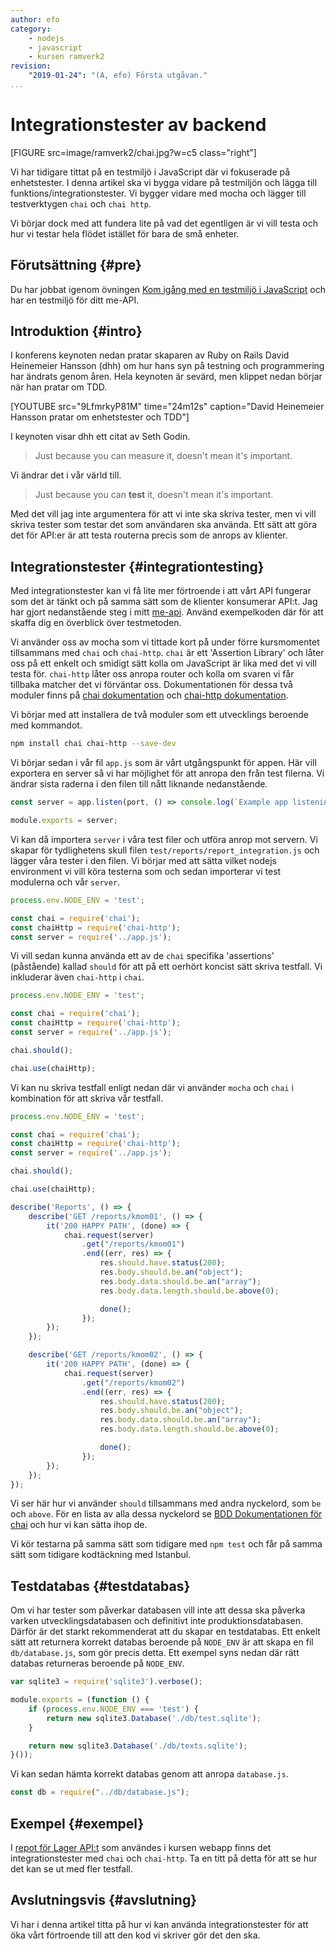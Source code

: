 ```yaml
---
author: efo
category:
    - nodejs
    - javascript
    - kursen ramverk2
revision:
    "2019-01-24": "(A, efo) Första utgåvan."
...
```

Integrationstester av backend
==================================

[FIGURE src=image/ramverk2/chai.jpg?w=c5 class="right"]

Vi har tidigare tittat på en testmiljö i JavaScript där vi fokuserade på enhetstester. I denna artikel ska vi bygga vidare på testmiljön och lägga till funktions/integrationstester. Vi bygger vidare med mocha och lägger till testverktygen `chai` och `chai http`.

Vi börjar dock med att fundera lite på vad det egentligen är vi vill testa och hur vi testar hela flödet istället för bara de små enheter.



<!--more-->



Förutsättning {#pre}
--------------------------------------

Du har jobbat igenom övningen [Kom igång med en testmiljö i JavaScript](kunskap/kom-igang-med-en-testmiljo-i-javascript) och har en testmiljö för ditt me-API.



Introduktion {#intro}
--------------------------------------

I konferens keynoten nedan pratar skaparen av Ruby on Rails David Heinemeier Hansson (dhh) om hur hans syn på testning och programmering har ändrats genom åren. Hela keynoten är sevärd, men klippet nedan börjar när han pratar om TDD.

[YOUTUBE src="9LfmrkyP81M" time="24m12s" caption="David Heinemeier Hansson pratar om enhetstester och TDD"]

I keynoten visar dhh ett citat av Seth Godin.

> Just because you can measure it, doesn't mean it's important.

Vi ändrar det i vår värld till.

> Just because you can **test** it, doesn't mean it's important.

Med det vill jag inte argumentera för att vi inte ska skriva tester, men vi vill skriva tester som testar det som användaren ska använda. Ett sätt att göra det för API:er är att testa routerna precis som de anrops av klienter.



Integrationstester {#integrationtesting}
--------------------------------------

Med integrationstester kan vi få lite mer förtroende i att vårt API fungerar som det är tänkt och på samma sätt som de klienter konsumerar API:t. Jag har gjort nedanstående steg i mitt [me-api](https://github.com/emilfolino/ramverk2-me). Använd exempelkoden där för att skaffa dig en överblick över testmetoden.

Vi använder oss av mocha som vi tittade kort på under förre kursmomentet tillsammans med `chai` och `chai-http`. `chai` är ett 'Assertion Library' och låter oss på ett enkelt och smidigt sätt kolla om JavaScript är lika med det vi vill testa för. `chai-http` låter oss anropa router och kolla om svaren vi får tillbaka matcher det vi förväntar oss. Dokumentationen för dessa två moduler finns på [chai dokumentation](https://www.chaijs.com/) och [chai-http dokumentation](https://www.chaijs.com/plugins/chai-http/).

Vi börjar med att installera de två moduler som ett utvecklings beroende med kommandot.

```bash
npm install chai chai-http --save-dev
```

Vi börjar sedan i vår fil `app.js` som är vårt utgångspunkt för appen. Här vill exportera en server så vi har möjlighet för att anropa den från test filerna. Vi ändrar sista raderna i den filen till nått liknande nedanstående.

```javascript
const server = app.listen(port, () => console.log(`Example app listening on port ${port}!`));

module.exports = server;
```

Vi kan då importera `server` i våra test filer och utföra anrop mot servern. Vi skapar för tydlighetens skull filen `test/reports/report_integration.js` och lägger våra tester i den filen. Vi börjar med att sätta vilket nodejs environment vi vill köra testerna som och sedan importerar vi test modulerna och vår `server`.

```javascript
process.env.NODE_ENV = 'test';

const chai = require('chai');
const chaiHttp = require('chai-http');
const server = require('../app.js');
```

Vi vill sedan kunna använda ett av de `chai` specifika 'assertions' (påstående) kallad `should` för att på ett oerhört koncist sätt skriva testfall. Vi inkluderar även `chai-http` i `chai`.

```javascript
process.env.NODE_ENV = 'test';

const chai = require('chai');
const chaiHttp = require('chai-http');
const server = require('../app.js');

chai.should();

chai.use(chaiHttp);
```

Vi kan nu skriva testfall enligt nedan där vi använder `mocha` och `chai` i kombination för att skriva vår testfall.

```javascript
process.env.NODE_ENV = 'test';

const chai = require('chai');
const chaiHttp = require('chai-http');
const server = require('../app.js');

chai.should();

chai.use(chaiHttp);

describe('Reports', () => {
    describe('GET /reports/kmom01', () => {
        it('200 HAPPY PATH', (done) => {
            chai.request(server)
                .get("/reports/kmom01")
                .end((err, res) => {
                    res.should.have.status(200);
                    res.body.should.be.an("object");
                    res.body.data.should.be.an("array");
                    res.body.data.length.should.be.above(0);

                    done();
                });
        });
    });

    describe('GET /reports/kmom02', () => {
        it('200 HAPPY PATH', (done) => {
            chai.request(server)
                .get("/reports/kmom02")
                .end((err, res) => {
                    res.should.have.status(200);
                    res.body.should.be.an("object");
                    res.body.data.should.be.an("array");
                    res.body.data.length.should.be.above(0);

                    done();
                });
        });
    });
});
```

Vi ser här hur vi använder `should` tillsammans med andra nyckelord, som `be` och `above`. För en lista av alla dessa nyckelord se [BDD Dokumentationen för chai](https://www.chaijs.com/api/bdd/) och hur vi kan sätta ihop de.

Vi kör testarna på samma sätt som tidigare med `npm test` och får på samma sätt som tidigare kodtäckning med Istanbul.



Testdatabas {#testdatabas}
--------------------------------------

Om vi har tester som påverkar databasen vill inte att dessa ska påverka varken utvecklingsdatabasen och definitivt inte produktionsdatabasen. Därför är det starkt rekommenderat att du skapar en testdatabas. Ett enkelt sätt att returnera korrekt databas beroende på `NODE_ENV` är att skapa en fil `db/database.js`, som gör precis detta. Ett exempel syns nedan där rätt databas returneras beroende på `NODE_ENV`.

```javascript
var sqlite3 = require('sqlite3').verbose();

module.exports = (function () {
    if (process.env.NODE_ENV === 'test') {
        return new sqlite3.Database('./db/test.sqlite');
    }

    return new sqlite3.Database('./db/texts.sqlite');
}());
```

Vi kan sedan hämta korrekt databas genom att anropa `database.js`.

```javascript
const db = require("../db/database.js");
```



Exempel {#exempel}
--------------------------------------

I [repot för Lager API:t](https://github.com/emilfolino/order_api/tree/master/test) som användes i kursen webapp finns det integrationstester med `chai` och `chai-http`. Ta en titt på detta för att se hur det kan se ut med fler testfall.



Avslutningsvis {#avslutning}
--------------------------------------

Vi har i denna artikel titta på hur vi kan använda integrationstester för att öka vårt förtroende till att den kod vi skriver gör det den ska.
